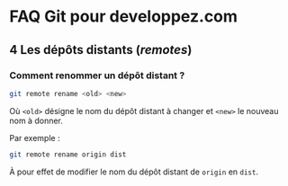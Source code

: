 # FAQ Git pour developpez.com

## 4 Les dépôts distants (*remotes*)

### Comment renommer un dépôt distant ?

```bash
git remote rename <old> <new>
```

Où `<old>` désigne le nom du dépôt distant à changer et `<new>` le nouveau nom à donner.

Par exemple :

```bash
git remote rename origin dist
```

À pour effet de modifier le nom du dépôt distant de `origin` en `dist`.
